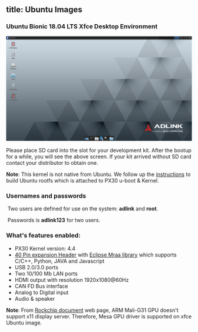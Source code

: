 title: Ubuntu Images
---

 ### Ubuntu Bionic 18.04 LTS Xfce Desktop Environment

<img src="UbuntuImages.assets/Screenshot_2020-01-08_11-51-14-1578464954962.png" alt="Screenshot_2020-01-08_11-51-14" style="zoom:150%;" />

Please place SD card into the slot for your development kit. After the bootup for a while, you will see the above screen. If your kit arrived without SD card contact your distributor to obtain one.



**Note**: This kernel is not native from Ubuntu. We follow up the [instructions](https://ipi.wiki/iot_pi/HowToBuildUbuntu.html) to build Ubuntu rootfs which is attached to PX30 u-boot & Kernel.



### Usernames and passwords

​     Two users are defined for use on the system: **adlink** and **root**.

​     Passwords is **adlink123** for two users.



### What's features enabled:

* PX30 Kernel version: 4.4
* [40 Pin expansion Header](https://ipi.wiki/iot_pi/UserInterfaces.html) with [Eclipse Mraa library](https://github.com/eclipse/mraa) which supports C/C++, Python, JAVA and Javascript	
* USB 2.0/3.0  ports
* Two 10/100 Mb LAN ports 
* HDMI output with resolution 1920x1080@60Hz
* CAN FD Bus interface
* Analog to Digital input 
* Audio & speaker



**Note**: From [Rockchip document](http://opensource.rock-chips.com/wiki_Mali#RK3326) web page, ARM Mali-G31 GPU doesn't support x11 display server. Therefore, Mesa GPU driver is supported on xfce Ubuntu image. 

